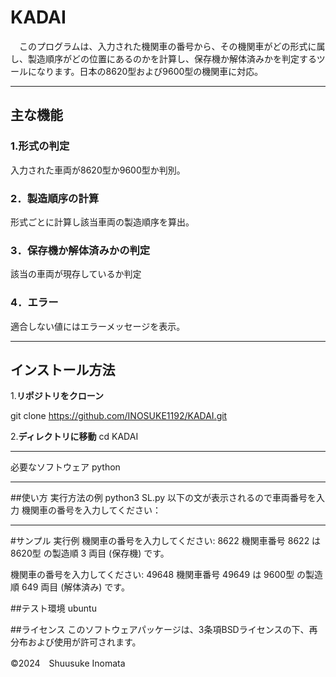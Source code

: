 # KADAI
　このプログラムは、入力された機関車の番号から、その機関車がどの形式に属し、製造順序がどの位置にあるのかを計算し、保存機か解体済みかを判定するツールになります。日本の8620型および9600型の機関車に対応。


---


## 主な機能
### 1.**形式の判定**
入力された車両が8620型か9600型か判別。
### 2．**製造順序の計算**
形式ごとに計算し該当車両の製造順序を算出。
### 3．**保存機か解体済みかの判定**
該当の車両が現存しているか判定
### 4．**エラー**
適合しない値にはエラーメッセージを表示。

---

## インストール方法

1.**リポジトリをクローン**

git clone https://github.com/INOSUKE1192/KADAI.git

2.**ディレクトリに移動**
cd KADAI

---

必要なソフトウェア
python

---

##使い方
実行方法の例
python3 SL.py
以下の文が表示されるので車両番号を入力
機関車の番号を入力してください：

---

#サンプル
実行例
機関車の番号を入力してください: 8622
機関車番号 8622 は 8620型 の製造順 3 両目 (保存機) です。

機関車の番号を入力してください: 49648
機関車番号 49649 は 9600型 の製造順 649 両目 (解体済み) です。

##テスト環境
ubuntu

##ライセンス
このソフトウェアパッケージは、3条項BSDライセンスの下、再分布および使用が許可されます。

©2024　Shuusuke Inomata
